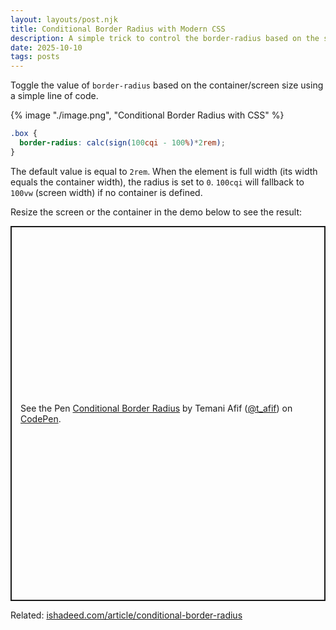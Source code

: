 ```yaml
---
layout: layouts/post.njk
title: Conditional Border Radius with Modern CSS
description: A simple trick to control the border-radius based on the screen/container size
date: 2025-10-10
tags: posts
---
```


Toggle the value of `border-radius` based on the container/screen size using a simple line of code. 

{% image "./image.png", "Conditional Border Radius with CSS" %}

```css
.box {
  border-radius: calc(sign(100cqi - 100%)*2rem);
}
```

The default value is equal to `2rem`. When the element is full width (its width equals the container width), the radius is set to `0`. `100cqi` will fallback to `100vw` (screen width) if no container is defined.

Resize the screen or the container in the demo below to see the result:

<p class="codepen" data-height="600" data-default-tab="result" data-slug-hash="zxrwVPP" data-pen-title="Conditional Border Radius" data-user="t_afif" style="height: 600px; box-sizing: border-box; display: flex; align-items: center; justify-content: center; border: 2px solid; margin: 1em 0; padding: 1em;">
  <span>See the Pen <a href="https://codepen.io/t_afif/pen/zxrwVPP">
  Conditional Border Radius</a> by Temani Afif (<a href="https://codepen.io/t_afif">@t_afif</a>)
  on <a href="https://codepen.io">CodePen</a>.</span>
</p>
<script async src="https://public.codepenassets.com/embed/index.js"></script>


Related: [ishadeed.com/article/conditional-border-radius](https://ishadeed.com/article/conditional-border-radius/) 